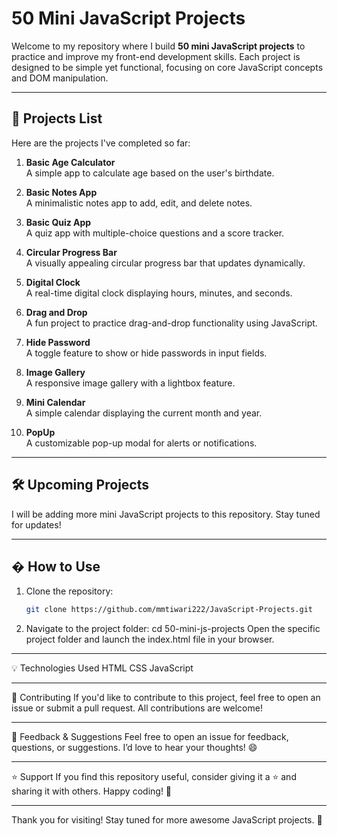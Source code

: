 # 50 Mini JavaScript Projects

Welcome to my repository where I build **50 mini JavaScript projects** to practice and improve my front-end development skills. Each project is designed to be simple yet functional, focusing on core JavaScript concepts and DOM manipulation.

<hr>

## 🚀 Projects List

Here are the projects I've completed so far:

1. **Basic Age Calculator**  
   A simple app to calculate age based on the user's birthdate.

2. **Basic Notes App**  
   A minimalistic notes app to add, edit, and delete notes.

3. **Basic Quiz App**  
   A quiz app with multiple-choice questions and a score tracker.

4. **Circular Progress Bar**  
   A visually appealing circular progress bar that updates dynamically.

5. **Digital Clock**  
   A real-time digital clock displaying hours, minutes, and seconds.

6. **Drag and Drop**  
   A fun project to practice drag-and-drop functionality using JavaScript.

7. **Hide Password**  
   A toggle feature to show or hide passwords in input fields.

8. **Image Gallery**  
   A responsive image gallery with a lightbox feature.

9. **Mini Calendar**  
   A simple calendar displaying the current month and year.

10. **PopUp**  
    A customizable pop-up modal for alerts or notifications.

<hr>

## 🛠️ Upcoming Projects

I will be adding more mini JavaScript projects to this repository. Stay tuned for updates!

<hr>

## � How to Use

1. Clone the repository:
   ```bash
   git clone https://github.com/mmtiwari222/JavaScript-Projects.git
   
2. Navigate to the project folder:
cd 50-mini-js-projects
Open the specific project folder and launch the index.html file in your browser.

<hr>

💡 Technologies Used
HTML
CSS
JavaScript

<hr>

🤝 Contributing
If you'd like to contribute to this project, feel free to open an issue or submit a pull request. All contributions are welcome!

<hr>

📢 Feedback & Suggestions
Feel free to open an issue for feedback, questions, or suggestions. I’d love to hear your thoughts! 😄

<hr>

⭐ Support
If you find this repository useful, consider giving it a ⭐ and sharing it with others. Happy coding! 🎉

<hr>

Thank you for visiting! Stay tuned for more awesome JavaScript projects. 🚀
